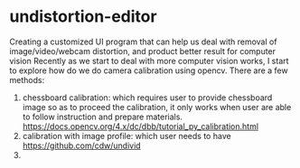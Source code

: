# undistortion-editor
Creating a customized UI program that can help us deal with removal of image/video/webcam distortion, and product better result for computer vision
Recently as we start to deal with more computer vision works, I start to explore how do we do camera calibration using opencv.
There are a few methods:
1. chessboard calibration: which requires user to provide chessboard image so as to proceed the calibration, it only works when user are able to follow instruction and prepare materials.
https://docs.opencv.org/4.x/dc/dbb/tutorial_py_calibration.html
2. calibration with image profile: which user needs to have 
https://github.com/cdw/undivid
3. 
